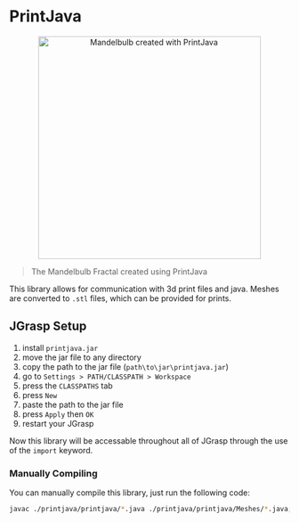 
# PrintJava

<div align="center">
  <img src="./.github/mandelbulb.png" alt="Mandelbulb created with PrintJava" width="400">
</div>

> The Mandelbulb Fractal created using PrintJava

This library allows for communication with 3d print files and java. Meshes are converted to `.stl` files, which can be provided for prints.

## JGrasp Setup

1. install `printjava.jar`
2. move the jar file to any directory
3. copy the path to the jar file (`path\to\jar\printjava.jar`)
4. go to `Settings > PATH/CLASSPATH > Workspace`
5. press the `CLASSPATHS` tab
6. press `New`
7. paste the path to the jar file
8. press `Apply` then `OK`
9. restart your JGrasp

Now this library will be accessable throughout all of JGrasp through the use of the `import` keyword.

### Manually Compiling

You can manually compile this library, just run the following code:

```bash
javac ./printjava/printjava/*.java ./printjava/printjava/Meshes/*.java; jar cvf printjava.jar -C printjava .
```
